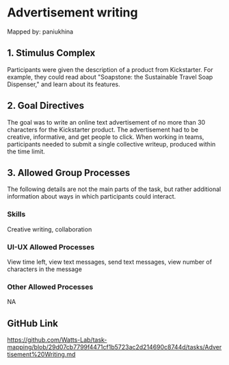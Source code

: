# Advertisement writing

Mapped by: paniukhina 

## 1. Stimulus Complex 
Participants were given the description of a product from Kickstarter. For example, they could read about "Soapstone: the Sustainable Travel Soap Dispenser," and learn about its features.

## 2. Goal Directives 
The goal was to write an online text advertisement of no more than 30 characters for the Kickstarter product. The advertisement had to be creative, informative, and get people to click. When working in teams, participants needed to submit a single collective writeup, produced within the time limit.

## 3. Allowed Group Processes 
The following details are not the main parts of the task, but rather additional information about ways in which participants could interact.

### Skills 
Creative writing, collaboration

### UI-UX Allowed Processes
View time left, view text messages, send text messages, view number of characters in the message

### Other Allowed Processes
NA

## GitHub Link 
https://github.com/Watts-Lab/task-mapping/blob/29d07cb7799f4471cf1b5723ac2d214690c8744d/tasks/Advertisement%20Writing.md

